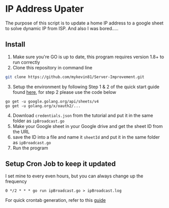 # IP Address Upater
The purpose of this script is to update a home IP address to a google sheet to solve dynamic IP from ISP.
And also I was bored.....

## Install
1. Make sure you're GO is up to date, this program requires version 1.8+ to run correctly
2. Clone this repository in command line
```bash
git clone https://github.com/mykevin81/Server-Improvement.git
```
3. Setup the environment by following Step 1 & 2 of the quick start guide found [here](https://developers.google.com/sheets/api/quickstart/go), for step 2 please use the code below
```
go get -u google.golang.org/api/sheets/v4
go get -u golang.org/x/oauth2/...
```
4. Download `credentials.json` from the tutorial and put it in the same folder as `ipBroadcast.go`
5. Make your Google sheet in your Google drive and get the sheet ID from the URL
6. save the ID into a file and name it `sheetId` and put it in the same folder as `ipBroadcast.go`
7. Run the program

## Setup Cron Job to keep it updated
I set mine to every even hours, but you can always change up the frequency
```
0 */2 * * * go run ipBroadcast.go > ipBroadcast.log
```
For quick crontab generation, refer to this [guide](https://crontab-generator.org/)
